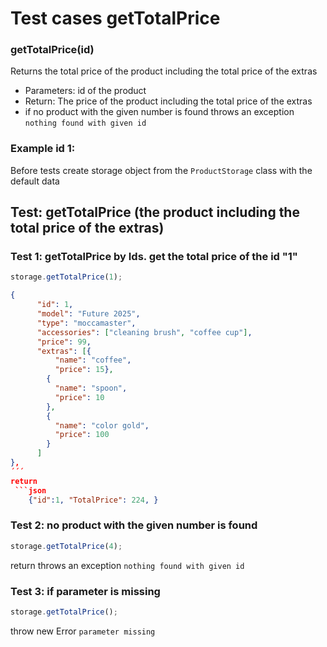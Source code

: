# Test cases getTotalPrice

### **getTotalPrice(id)**

Returns the total price of the product including the total price of the extras

  - Parameters: id of the product
  - Return: The price of the product including the total price of the extras
  - if no product with the given number is found throws an exception `nothing found with given id`




### Example id 1:
Before tests create storage  object from  the `ProductStorage` class with the default data
## Test:  getTotalPrice (the product including the total price of the extras)

### Test 1: getTotalPrice by Ids. get the total price of the id "1" 


```js
storage.getTotalPrice(1);
```
```json
{
      "id": 1,
      "model": "Future 2025",
      "type": "moccamaster",
      "accessories": ["cleaning brush", "coffee cup"],
      "price": 99,
      "extras": [{
          "name": "coffee",
          "price": 15},
        {
          "name": "spoon",
          "price": 10
        },
        {
          "name": "color gold",
          "price": 100
        }
      ]
},
´´´
return 
 ```json
    {"id":1, "TotalPrice": 224, }
```

### Test 2: no product with the given number is found


```js
storage.getTotalPrice(4);
```
return 
throws an exception `nothing found with given id`

### Test 3: if parameter is missing 
```js
storage.getTotalPrice();
```
throw new Error `parameter missing`